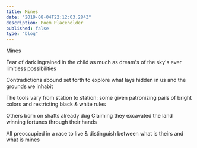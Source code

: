 ```yaml
---
title: Mines  
date: "2019-08-04T22:12:03.284Z"
description: Poem Placeholder 
published: false
type: "blog"
---
```


Mines

Fear of dark ingrained in the child
as much as dream's of the sky's 
ever limitless possibilities 

Contradictions abound 
set forth to explore what lays hidden 
in us and the grounds we inhabit 

The tools vary from station to station: 
some given patronizing pails of bright 
colors and restricting black & white rules 

Others born on shafts already dug 
Claiming they excavated the land 
winning fortunes through their hands 

All preoccupied in a race to live 
& distinguish between 
what is theirs and what is mines 